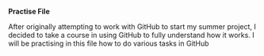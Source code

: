 **Practise File**

After originally attempting to work with GitHub to start my summer project, I decided to take a course in using GitHub to fully understand how it works. I will be practising in this file how to do various tasks in GitHub
